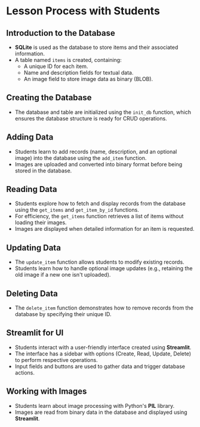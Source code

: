 
# Lesson Process with Students

## Introduction to the Database
- **SQLite** is used as the database to store items and their associated information.
- A table named `items` is created, containing:
  - A unique ID for each item.
  - Name and description fields for textual data.
  - An image field to store image data as binary (BLOB).

## Creating the Database
- The database and table are initialized using the `init_db` function, which ensures the database structure is ready for CRUD operations.

## Adding Data
- Students learn to add records (name, description, and an optional image) into the database using the `add_item` function.
- Images are uploaded and converted into binary format before being stored in the database.

## Reading Data
- Students explore how to fetch and display records from the database using the `get_items` and `get_item_by_id` functions.
- For efficiency, the `get_items` function retrieves a list of items without loading their images.
- Images are displayed when detailed information for an item is requested.

## Updating Data
- The `update_item` function allows students to modify existing records.
- Students learn how to handle optional image updates (e.g., retaining the old image if a new one isn't uploaded).

## Deleting Data
- The `delete_item` function demonstrates how to remove records from the database by specifying their unique ID.

## Streamlit for UI
- Students interact with a user-friendly interface created using **Streamlit**.
- The interface has a sidebar with options (Create, Read, Update, Delete) to perform respective operations.
- Input fields and buttons are used to gather data and trigger database actions.

## Working with Images
- Students learn about image processing with Python's **PIL** library.
- Images are read from binary data in the database and displayed using **Streamlit**.
